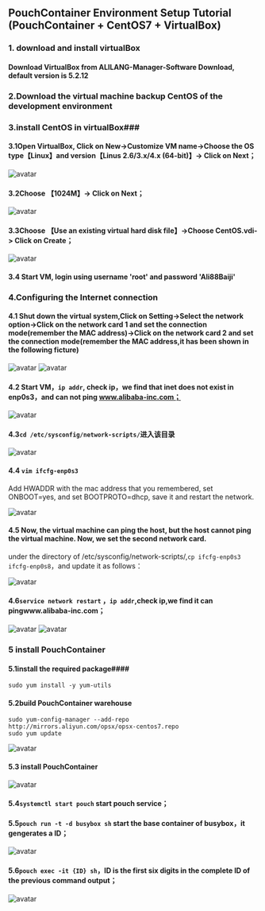 ## PouchContainer Environment Setup Tutorial (PouchContainer + CentOS7 + VirtualBox) ##
### 1. download and install virtualBox ###
#### Download VirtualBox from ALILANG-Manager-Software Download, default version is 5.2.12 ####
### 2.Download the virtual machine backup CentOS of the development environment  ###
### 3.install CentOS in virtualBox###
#### 3.1Open VirtualBox, Click on New->Customize VM name->Choose the OS type【Linux】and version【Linus 2.6/3.x/4.x (64-bit)】-> Click on Next； ####
![avatar](https://img.alicdn.com/tfs/TB1ikQpHHGYBuNjy0FoXXciBFXa-802-461.bmp)
#### 3.2Choose 【1024M】-> Click on Next； ####
![avatar](https://img.alicdn.com/tfs/TB1RUubaO6guuRjy1XdXXaAwpXa-364-254.png)
#### 3.3Choose 【Use an existing virtual hard disk file】->Choose CentOS.vdi-> Click on Create； ####
![avatar](https://img.alicdn.com/tfs/TB1L9GaH21TBuNjy0FjXXajyXXa-364-313.png)
#### 3.4 Start VM, login using username 'root' and password 'Ali88Baiji' ####
### 4.Configuring the Internet connection ###
#### 4.1 Shut down the virtual system,Click on Setting->Select the network option->Click on the network card 1 and set the connection mode(remember the MAC address)->Click on the network card 2 and set the connection mode(remember the MAC address,it has been shown in the following ficture) ####
![avatar](https://img.alicdn.com/tfs/TB1QvicaO6guuRjy1XdXXaAwpXa-470-396.png)
![avatar](https://img.alicdn.com/tfs/TB1jFbOHMmTBuNjy1XbXXaMrVXa-357-262.png)
#### 4.2 Start VM，`ip addr`, check ip，we find that inet does not exist in enp0s3，and can not ping www.alibaba-inc.com； ####
![avatar](https://img.alicdn.com/tfs/TB1G2y0HWmWBuNjy1XaXXXCbXXa-478-260.png)
#### 4.3`cd /etc/sysconfig/network-scripts/`进入该目录 ####
![avatar](https://img.alicdn.com/tfs/TB1NOZrHHGYBuNjy0FoXXciBFXa-488-151.png)
#### 4.4 `vim ifcfg-enp0s3` ####
Add HWADDR with the mac address that you remembered, set ONBOOT=yes, and set BOOTPROTO=dhcp, save it and restart the network.

![avatar](https://img.alicdn.com/tfs/TB1xPcXHQyWBuNjy0FpXXassXXa-312-246.png)
#### 4.5 Now, the virtual machine can ping the host, but the host cannot ping the virtual machine. Now, we set the second network card. ####
under the directory of /etc/sysconfig/network-scripts/,`cp ifcfg-enp0s3 ifcfg-enp0s8`，and update it as follows：

![avatar](https://img.alicdn.com/tfs/TB1y2lCH4GYBuNjy0FnXXX5lpXa-298-265.png)
#### 4.6`service network restart` ，`ip addr`,check ip,we find it can pingwww.alibaba-inc.com； ####
![avatar](https://img.alicdn.com/tfs/TB1h6MXHQyWBuNjy0FpXXassXXa-554-188.png)
![avatar](https://img.alicdn.com/tfs/TB16XgBHKSSBuNjy0FlXXbBpVXa-554-96.png)
### 5 install PouchContainer ###
#### 5.1install the required package####
    sudo yum install -y yum-utils
#### 5.2build PouchContainer warehouse ####
    sudo yum-config-manager --add-repo http://mirrors.aliyun.com/opsx/opsx-centos7.repo
    sudo yum update
![avatar](https://img.alicdn.com/tfs/TB1TReraO6guuRjy1XdXXaAwpXa-554-97.png)
#### 5.3 install PouchContainer ####
![avatar](https://img.alicdn.com/tfs/TB1ELUuHKuSBuNjy1XcXXcYjFXa-390-93.png)
#### 5.4`systemctl start pouch` start pouch service； ####
#### 5.5`pouch run -t -d busybox sh` start the base container of busybox，it gengerates a ID； ####
![avatar](https://img.alicdn.com/tfs/TB1ykZrHHGYBuNjy0FoXXciBFXa-455-48.png)
#### 5.6`pouch exec -it {ID} sh`，ID is the first six digits in the complete ID of the previous command output； ####
![avatar](https://img.alicdn.com/tfs/TB1gaABHKSSBuNjy0FlXXbBpVXa-460-50.png)